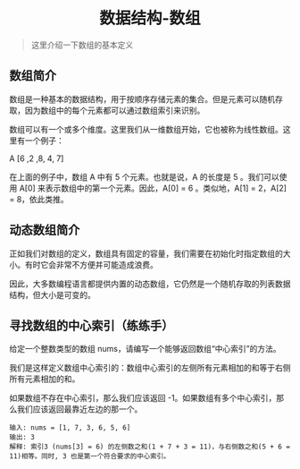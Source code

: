 <h1 align=center>数据结构-数组</h1>

> 这里介绍一下数组的基本定义

## 数组简介

数组是一种基本的数据结构，用于按顺序存储元素的集合。但是元素可以随机存取，因为数组中的每个元素都可以通过数组索引来识别。

数组可以有一个或多个维度。这里我们从一维数组开始，它也被称为线性数组。这里有一个例子：

A [6 ,2 ,8, 4, 7]

在上面的例子中，数组 A 中有 5 个元素。也就是说，A 的长度是 5 。我们可以使用 A[0] 来表示数组中的第一个元素。因此，A[0] = 6 。类似地，A[1] = 2，A[2] = 8，依此类推。

## 动态数组简介

正如我们对数组的定义，数组具有固定的容量，我们需要在初始化时指定数组的大小。有时它会非常不方便并可能造成浪费。

因此，大多数编程语言都提供内置的动态数组，它仍然是一个随机存取的列表数据结构，但大小是可变的。

## 寻找数组的中心索引（练练手）

给定一个整数类型的数组 nums，请编写一个能够返回数组“中心索引”的方法。

我们是这样定义数组中心索引的：数组中心索引的左侧所有元素相加的和等于右侧所有元素相加的和。

如果数组不存在中心索引，那么我们应该返回 -1。如果数组有多个中心索引，那么我们应该返回最靠近左边的那一个。

```
输入: nums = [1, 7, 3, 6, 5, 6]
输出: 3
解释: 索引3 (nums[3] = 6) 的左侧数之和(1 + 7 + 3 = 11)，与右侧数之和(5 + 6 = 11)相等。同时, 3 也是第一个符合要求的中心索引。
```

